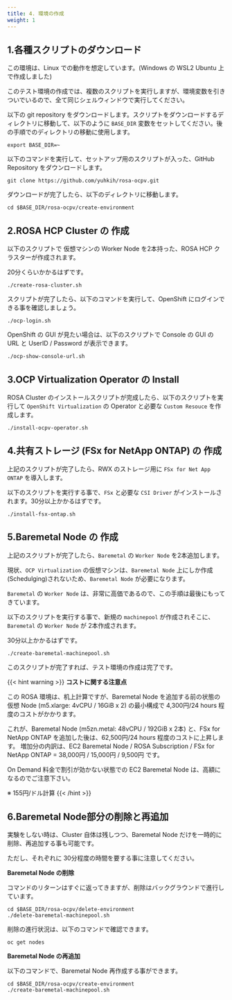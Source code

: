 ```yaml
---
title: 4. 環境の作成
weight: 1
---
```


## 1.各種スクリプトのダウンロード

この環境は、Linux での動作を想定しています。(Windows の WSL2 Ubuntu 上で作成しました)

このテスト環境の作成では、複数のスクリプトを実行しますが、環境変数を引きついでいるので、全て同じシェルウィンドウで実行してください。

以下の git repository をダウンロードします。スクリプトをダウンロードするディレクトリに移動して、以下のように `BASE_DIR` 変数をセットしてください。後の手順でのディレクトリの移動に使用します。

```tpl
export BASE_DIR=~
```

以下のコマンドを実行して、セットアップ用のスクリプトが入った、GitHub Repository をダウンロードします。

```tpl
git clone https://github.com/yuhkih/rosa-ocpv.git
```

ダウンロードが完了したら、以下のディレクトリに移動します。

```tpl
cd $BASE_DIR/rosa-ocpv/create-environment
```

## 2.ROSA HCP Cluster の 作成

以下のスクリプトで 仮想マシンの Worker Node を2本持った、ROSA HCP クラスターが作成されます。

20分くらいかかるはずです。

```tpl
./create-rosa-cluster.sh
```

スクリプトが完了したら、以下のコマンドを実行して、OpenShift にログインできる事を確認しましょう。
```tpl
./ocp-login.sh
```

OpenShift の GUI が見たい場合は、以下のスクリプトで Console の GUI の URL と UserID / Password が表示できます。

```tpl
./ocp-show-console-url.sh
```


## 3.OCP Virtualization Operator の Install

ROSA Cluster のインストールスクリプトが完成したら、以下のスクリプトを実行して `OpenShift Virtualization` の Operator と必要な  `Custom Resouce` を作成します。

```tpl
./install-ocpv-operator.sh
```

## 4.共有ストレージ (FSx for NetApp ONTAP) の 作成
上記のスクリプトが完了したら、RWX のストレージ用に `FSx for Net App ONTAP` を導入します。

以下のスクリプトを実行する事で、`FSx` と必要な `CSI Driver` がインストールされます。30分以上かかるはずです。


```tpl
./install-fsx-ontap.sh
```

## 5.Baremetal Node の 作成

上記のスクリプトが完了したら、`Baremetal` の `Worker Node` を2本追加します。

現状、`OCP Virtualization` の仮想マシンは、`Baremetal Node` 上にしか作成(Schedulging)されないため、`Baremetal Node` が必要になります。

`Baremetal` の `Worker Node` は、非常に高価であるので、この手順は最後にもってきています。

以下のスクリプトを実行する事で、新規の `machinepool` が作成されそこに、`Baremetal` の `Worker Node` が 2本作成されます。

30分以上かかるはずです。


```tpl
./create-baremetal-machinepool.sh
```

このスクリプトが完了すれば、テスト環境の作成は完了です。

{{< hint warning >}}
**コストに関する注意点**

この ROSA 環境は、机上計算ですが、Baremetal Node を追加する前の状態の仮想 Node (m5.xlarge: 4vCPU / 16GiB x 2) の最小構成で 4,300円/24 hours 程度のコストがかかります。

これが、Baremetal Node (m5zn.metal:  48vCPU / 192GiB x  2本) と、FSx for NetApp ONTAP を追加した後は、62,500円/24 hours 程度のコストに上昇します。
増加分の内訳は、EC2 Baremetal Node / ROSA Subscription / FSx for NetApp ONTAP = 38,000円 / 15,000円 / 9,500円 です。

On Demand 料金で割引が効かない状態での EC2 Baremetal Node は、高額になるのでご注意下さい。

※ 155円/ドル計算
{{< /hint >}}


## 6.Baremetal Node部分の削除と再追加

実験をしない時は、Cluster 自体は残しつつ、Baremetal Node だけを一時的に削除、再追加する事も可能です。

ただし、それぞれに 30分程度の時間を要する事に注意してください。

**Baremetal Node の削除**

コマンドのリターンはすぐに返ってきますが、削除はバックグラウンドで進行しています。

```tpl
cd $BASE_DIR/rosa-ocpv/delete-environment
./delete-baremetal-machinepool.sh
```

削除の進行状況は、以下のコマンドで確認できます。

```tpl
oc get nodes
```

**Baremetal Node の再追加**

以下のコマンドで、Baremetal Node 再作成する事ができます。

```tpl
cd $BASE_DIR/rosa-ocpv/create-environment
./create-baremetal-machinepool.sh
```
